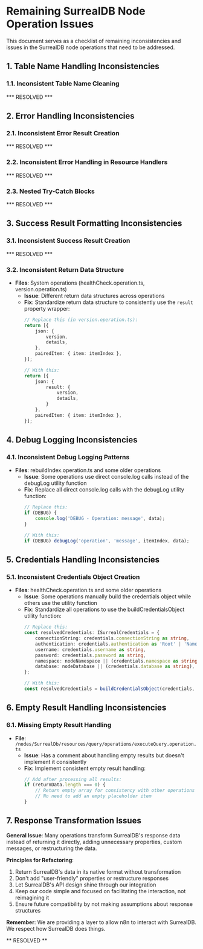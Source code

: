 
# Remaining SurrealDB Node Operation Issues

This document serves as a checklist of remaining inconsistencies and issues in the SurrealDB node operations that need to be addressed.

## 1. Table Name Handling Inconsistencies

### 1.1. Inconsistent Table Name Cleaning
*** RESOLVED ***

## 2. Error Handling Inconsistencies

### 2.1. Inconsistent Error Result Creation
*** RESOLVED ***

### 2.2. Inconsistent Error Handling in Resource Handlers
*** RESOLVED ***

### 2.3. Nested Try-Catch Blocks
*** RESOLVED ***

## 3. Success Result Formatting Inconsistencies

### 3.1. Inconsistent Success Result Creation
*** RESOLVED ***

### 3.2. Inconsistent Return Data Structure
- **Files**: System operations (healthCheck.operation.ts, version.operation.ts)
  - **Issue**: Different return data structures across operations
  - **Fix**: Standardize return data structure to consistently use the `result` property wrapper:
    ```typescript
    // Replace this (in version.operation.ts):
    return [{
        json: {
            version,
            details,
        },
        pairedItem: { item: itemIndex },
    }];

    // With this:
    return [{
        json: {
            result: {
                version,
                details,
            }
        },
        pairedItem: { item: itemIndex },
    }];
    ```

## 4. Debug Logging Inconsistencies

### 4.1. Inconsistent Debug Logging Patterns
- **Files**: rebuildIndex.operation.ts and some older operations
  - **Issue**: Some operations use direct console.log calls instead of the debugLog utility function
  - **Fix**: Replace all direct console.log calls with the debugLog utility function:
    ```typescript
    // Replace this:
    if (DEBUG) {
        console.log('DEBUG - Operation: message', data);
    }

    // With this:
    if (DEBUG) debugLog('operation', 'message', itemIndex, data);
    ```

## 5. Credentials Handling Inconsistencies

### 5.1. Inconsistent Credentials Object Creation
- **Files**: healthCheck.operation.ts and some older operations
  - **Issue**: Some operations manually build the credentials object while others use the utility function
  - **Fix**: Standardize all operations to use the buildCredentialsObject utility function:
    ```typescript
    // Replace this:
    const resolvedCredentials: ISurrealCredentials = {
        connectionString: credentials.connectionString as string,
        authentication: credentials.authentication as 'Root' | 'Namespace' | 'Database',
        username: credentials.username as string,
        password: credentials.password as string,
        namespace: nodeNamespace || (credentials.namespace as string),
        database: nodeDatabase || (credentials.database as string),
    };

    // With this:
    const resolvedCredentials = buildCredentialsObject(credentials, options);
    ```

## 6. Empty Result Handling Inconsistencies

### 6.1. Missing Empty Result Handling
- **File**: `/nodes/SurrealDb/resources/query/operations/executeQuery.operation.ts`
  - **Issue**: Has a comment about handling empty results but doesn't implement it consistently
  - **Fix**: Implement consistent empty result handling:
    ```typescript
    // Add after processing all results:
    if (returnData.length === 0) {
        // Return empty array for consistency with other operations
        // No need to add an empty placeholder item
    }
    ```

## 7. Response Transformation Issues

**General Issue**: Many operations transform SurrealDB's response data instead of returning it directly, adding unnecessary properties, custom messages, or restructuring the data.

**Principles for Refactoring**:
1. Return SurrealDB's data in its native format without transformation
2. Don't add "user-friendly" properties or restructure responses
3. Let SurrealDB's API design shine through our integration
4. Keep our code simple and focused on facilitating the interaction, not reimagining it
5. Ensure future compatibility by not making assumptions about response structures

**Remember**: We are providing a layer to allow n8n to interact with SurrealDB. We respect how SurrealDB does things.

** RESOLVED **

